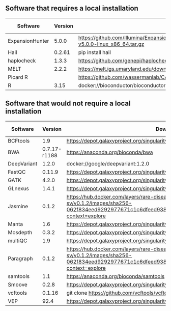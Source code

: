 ## Software that requires a local installation

|Software	| Version	| Download	| Documentation	| Installation method |
| ------------- | ------------- |------------- | ------------- | ------------- |
|	ExpansionHunter	|	5.0.0	|	https://github.com/Illumina/ExpansionHunter/releases/download/v5.0.0/ExpansionHunter-v5.0.0-linux_x86_64.tar.gz	|	https://github.com/Illumina/ExpansionHunter/blob/master/docs/01_Introduction.md	|	Direct	|
|	Hail	|	0.2.61	|	pip install hail	|	https://hail.is/	|	Conda	|
|	haplocheck	|	1.3.3	|	https://github.com/genepi/haplocheck/releases/download/v1.3.3/haplocheck.zip	|	https://github.com/genepi/haplocheck	|	Direct	|
|	MELT	|	2.2.2	|	https://melt.igs.umaryland.edu/downloads.php	|	https://melt.igs.umaryland.edu/manual.php	|	Direct	|
|	Picard R	|		|	https://github.com/wassermanlab/CAFE_pipeline/blob/main/singularity/picard_r.def	|		|	Singularity	|
|	R	|	3.15	|	docker://bioconductor/bioconductor_docker:RELEASE_3_15	|	https://www.r-project.org	|	Docker	|

## Software that would not require a local installation

|Software	| Version	| Download	| Documentation	| Installation method |
| ------------- | ------------- |------------- | ------------- | ------------- |
|	BCFtools	|	1.9	|	https://depot.galaxyproject.org/singularity/bcftools%3A1.9--ha228f0b_4	|	https://samtools.github.io/bcftools/bcftools.html	|	Singularity	|
|	BWA	|	0.7.17-r1188	|	https://anaconda.org/bioconda/bwa	|	https://github.com/lh3/bwa	|	Conda	|
|	DeepVariant	|	1.2.0	|	docker://google/deepvariant:1.2.0	|	https://github.com/google/deepvariant	|	Singularity	|
|	FastQC	|	0.11.9	|	https://depot.galaxyproject.org/singularity/fastqc%3A0.11.9--hdfd78af_1	|	https://www.bioinformatics.babraham.ac.uk/projects/fastqc/	|	Singularity	|
|	GATK	|	4.2.0	|	https://depot.galaxyproject.org/singularity/gatk4%3A4.2.0.0--0	|	https://gatk.broadinstitute.org/hc/en-us	|	Singularity	|
|	GLnexus	|	1.4.1	|	https://depot.galaxyproject.org/singularity/glnexus%3A1.4.1--h40d77a6_0	|	https://github.com/dnanexus-rnd/Glnexus	|	Singularity	|
|	Jasmine	|	0.1.2	|	https://hub.docker.com/layers/rare-disease-sv/brentp/rare-disease-sv/v0.1.2/images/sha256-062f834eed9292977671c1c6dfeed938ef1b44b6836a63038eb9da6c38e3d5e2?context=explore	|	https://github.com/mkirsche/Jasmine	|	Docker	|
|	Manta	|	1.6	|	https://depot.galaxyproject.org/singularity/manta%3A1.6.0--py27_0	|	https://github.com/Illumina/manta	|	Singularity	|
|	Mosdepth	|	0.3.2	|	https://depot.galaxyproject.org/singularity/mosdepth%3A0.3.2--h01d7912_0	|	https://github.com/brentp/mosdepth	|	Singularity	|
|	multiQC	|	1.9	|	https://depot.galaxyproject.org/singularity/multiqc%3A1.9--py_1	|	https://multiqc.info	|	Singularity	|
|	Paragraph	|	0.1.2	|	https://hub.docker.com/layers/rare-disease-sv/brentp/rare-disease-sv/v0.1.2/images/sha256-062f834eed9292977671c1c6dfeed938ef1b44b6836a63038eb9da6c38e3d5e2?context=explore	|	https://github.com/Illumina/paragraph	|	Docker	|
|	samtools	|	1.1	|	https://anaconda.org/bioconda/samtools	|	http://www.htslib.org	|	Conda	|
|	Smoove	|	0.2.8	|	https://depot.galaxyproject.org/singularity/smoove%3A0.2.8--h9ee0642_0	|	https://github.com/brentp/smoove	|	Singularity	|
|	vcftools	|	0.1.16	|	git clone https://github.com/vcftools/vcftools.git	|	https://vcftools.github.io/downloads.html	|	Direct	|
|	VEP	|	92.4	|	https://depot.galaxyproject.org/singularity/ensembl-vep%3A92.4--htslib1.7_0	|	https://uswest.ensembl.org/info/docs/tools/vep/script/index.html	|	Singularity	|
